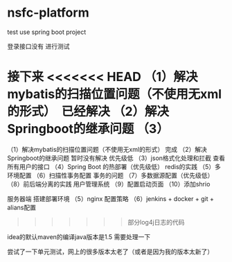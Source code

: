 # nsfc-platform
test use spring boot project

登录接口没有  进行测试

接下来
<<<<<<< HEAD
（1）解决mybatis的扫描位置问题（不使用无xml的形式）  已经解决
（2）解决Springboot的继承问题
（3）
=======
（1）解决mybatis的扫描位置问题（不使用无xml的形式） 完成
（2）解决Springboot的继承问题    暂时没有解决  优先级低
（3）json格式化处理和拦截  查看所有用户的接口
（4）Spring Boot 的热部署（优先级低）  redis的实践
（5）多环境配置
（6）扫描性事务配置  事务的问题
（7）多数据源配置（优先级低）
（8）前后端分离的实践  用户管理系统
（9）配置启动页面
（10）添加shrio

服务器端  搭建部署环境
（5）nginx 配置策略
（6）jenkins + docker + git + alians配置
>>>>>>> 部分log4j日志的代码

idea的默认maven的编译java版本是1.5  需要处理一下

尝试了一下单元测试，网上的很多版本太老了（或者是因为我的版本太新了）
